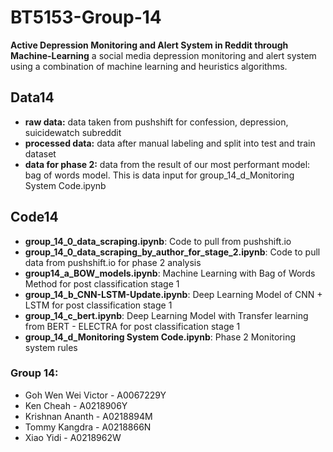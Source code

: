 # BT5153-Group-14
**Active Depression Monitoring and Alert System in Reddit through Machine-Learning**
a social media depression monitoring and alert system using a combination of machine learning and heuristics algorithms. 

## Data14
- **raw data:** data taken from pushshift for confession, depression, suicidewatch subreddit 
- **processed data:** data after manual labeling and split into test and train dataset
- **data for phase 2:** data from the result of our most performant model: bag of words model. This is data input for group_14_d_Monitoring System Code.ipynb

## Code14
- **group_14_0_data_scraping.ipynb**: Code to pull from pushshift.io
- **group_14_0_data_scraping_by_author_for_stage_2.ipynb**: Code to pull data from pushshift.io for phase 2 analysis
- **group14_a_BOW_models.ipynb**: Machine Learning with Bag of Words Method for post classification stage 1
- **group_14_b_CNN-LSTM-Update.ipynb**: Deep Learning Model of CNN + LSTM for post classification stage 1
- **group_14_c_bert.ipynb**: Deep Learning Model with Transfer learning from BERT - ELECTRA for post classification stage 1
- **group_14_d_Monitoring System Code.ipynb**: Phase 2 Monitoring system rules

### Group 14:
- Goh Wen Wei Victor - A0067229Y
- Ken Cheah - A0218906Y
- Krishnan Ananth - A0218894M
- Tommy Kangdra - A0218866N
- Xiao Yidi - A0218962W
